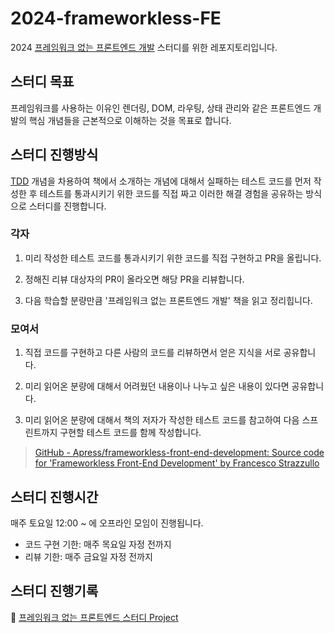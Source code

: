 # 2024-frameworkless-FE

2024 [프레임워크 없는 프론트엔드 개발](https://product.kyobobook.co.kr/detail/S000001804992) 스터디를 위한 레포지토리입니다.

## 스터디 목표

프레임워크를 사용하는 이유인 렌더링, DOM, 라우팅, 상태 관리와 같은 프론트엔드 개발의 핵심 개념들을 근본적으로 이해하는 것을 목표로 합니다.

## 스터디 진행방식

[TDD](https://martinfowler.com/bliki/TestDrivenDevelopment.html) 개념을 차용하여 책에서 소개하는 개념에 대해서 실패하는 테스트 코드를 먼저 작성한 후 테스트를 통과시키기 위한 코드를 직접 짜고 이러한 해결 경험을 공유하는 방식으로 스터디를 진행합니다.

### 각자

1. 미리 작성한 테스트 코드를 통과시키기 위한 코드를 직접 구현하고 PR을 올립니다.

2. 정해진 리뷰 대상자의 PR이 올라오면 해당 PR을 리뷰합니다.

3. 다음 학습할 분량만큼 '프레임워크 없는 프론트엔드 개발' 책을 읽고 정리힙니다.

### 모여서

1. 직접 코드를 구현하고 다른 사람의 코드를 리뷰하면서 얻은 지식을 서로 공유합니다.

2. 미리 읽어온 분량에 대해서 어려웠던 내용이나 나누고 싶은 내용이 있다면 공유합니다.

3. 미리 읽어온 분량에 대해서 책의 저자가 작성한 테스트 코드를 참고하여 다음 스프린트까지 구현할 테스트 코드를 함께 작성합니다.

> [GitHub - Apress/frameworkless-front-end-development: Source code for 'Frameworkless Front-End Development' by Francesco Strazzullo](https://github.com/Apress/frameworkless-front-end-development)

## 스터디 진행시간

매주 토요일 12:00 ~ 에 오프라인 모임이 진행됩니다.

- 코드 구현 기한: 매주 목요일 자정 전까지
- 리뷰 기한: 매주 금요일 자정 전까지

## 스터디 진행기록

📒 [프레임워크 없는 프론트엔드 스터디 Project](https://github.com/orgs/gdsc-ssu/projects/8)
